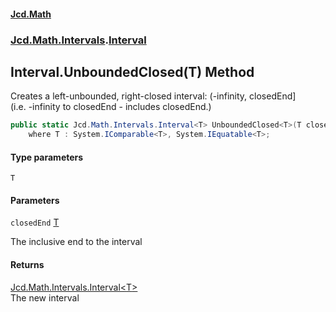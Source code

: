 #### [Jcd.Math](index.md 'index')
### [Jcd.Math.Intervals](Jcd.Math.Intervals.md 'Jcd.Math.Intervals').[Interval](Jcd.Math.Intervals.Interval.md 'Jcd.Math.Intervals.Interval')

## Interval.UnboundedClosed<T>(T) Method

Creates a left-unbounded, right-closed interval: (-infinity, closedEnd]  
(i.e. -infinity to closedEnd - includes closedEnd.)

```csharp
public static Jcd.Math.Intervals.Interval<T> UnboundedClosed<T>(T closedEnd)
    where T : System.IComparable<T>, System.IEquatable<T>;
```
#### Type parameters

<a name='Jcd.Math.Intervals.Interval.UnboundedClosed_T_(T).T'></a>

`T`
#### Parameters

<a name='Jcd.Math.Intervals.Interval.UnboundedClosed_T_(T).closedEnd'></a>

`closedEnd` [T](Jcd.Math.Intervals.Interval.UnboundedClosed_T_(T).md#Jcd.Math.Intervals.Interval.UnboundedClosed_T_(T).T 'Jcd.Math.Intervals.Interval.UnboundedClosed<T>(T).T')

The inclusive end to the interval

#### Returns
[Jcd.Math.Intervals.Interval&lt;](Jcd.Math.Intervals.Interval_T_.md 'Jcd.Math.Intervals.Interval<T>')[T](Jcd.Math.Intervals.Interval.UnboundedClosed_T_(T).md#Jcd.Math.Intervals.Interval.UnboundedClosed_T_(T).T 'Jcd.Math.Intervals.Interval.UnboundedClosed<T>(T).T')[&gt;](Jcd.Math.Intervals.Interval_T_.md 'Jcd.Math.Intervals.Interval<T>')  
The new interval